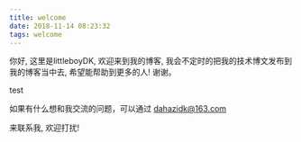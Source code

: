 ```yaml
---
title: welcome
date: 2018-11-14 08:23:32
tags: welcome
---
```


你好, 这里是littleboyDK, 欢迎来到我的博客, 我会不定时的把我的技术博文发布到我的博客当中去, 希望能帮助到更多的人! 谢谢。

test

如果有什么想和我交流的问题，可以通过 dahazidk@163.com

 来联系我, 欢迎打扰!